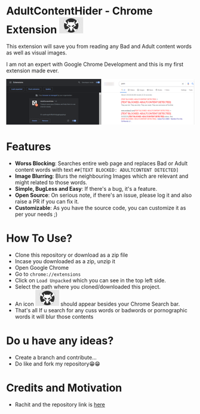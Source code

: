 # AdultContentHider - Chrome Extension <img src="Extension-logo.png" alt="🐺" width="64"/>

This extension will save you from reading any Bad and Adult content words as well as visual images. <br/>

I am not an expert with Google Chrome Development and this is my first extension made ever. 

<img src="With.PNG" alt="drawing" width="700"/>


# Features
- **Worss Blocking**: Searches entire web page and replaces Bad or Adult content words with text `##[TEXT BLOCKED: ADULTCONTENT DETECTED]`
- **Image Blurring**: Blurs the neighbouring Images which are relevant and might related to those words.
- **Simple, BugLess and Easy**: If there's a bug, it's a feature.
- **Open Source**: On serious note, if there's an issue, please log it and also raise a PR if you can fix it.
- **Customizable**: As you have the source code, you can customize it as per your needs ;) 

# How To Use?
- Clone this repository or download as a zip file
- Incase you downloaded as a zip, unzip it
- Open Google Chrome
- Go to `chrome://extensions`
- Click on `Load Unpacked` which you can see in the top left side.
- Select the path where you cloned/downloaded this project.
- An icon <img src="Extension-logo.png" width="64"/> should appear besides your Chrome Search bar.
- That's all If u search for any cuss words or badwords or pornographic words it will blur those contents

# Do u have any ideas?
- Create a branch and contribute...
- Do like and fork my repository😁😁

# Credits and Motivation
- Rachit and the repository link is <a href="https://github.com/rachitiitr/GameOfThrones-ChromeExtension">here</a>